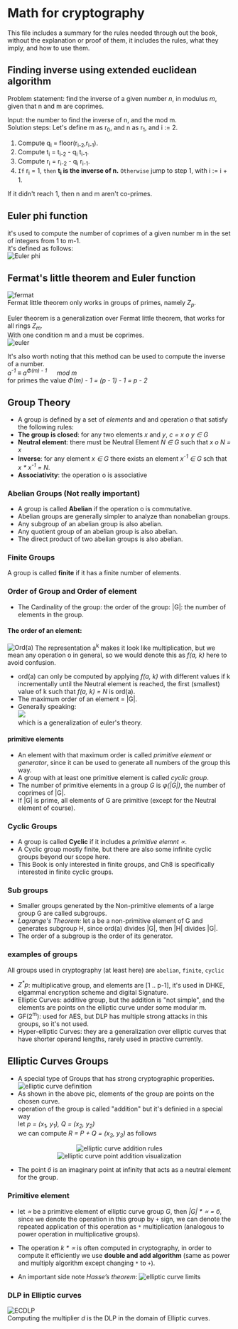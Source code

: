 # Math for cryptography
This file includes a summary for the rules needed through out the book, without the explanation or proof of them, it includes the rules, what they imply, and how to use them.

## Finding inverse using extended euclidean algorithm 
Problem statement: find the inverse of a given number *n*, in modulus *m*, given that n and m are coprimes. 

Input: the number to find the inverse of n, and the mod m.  
Solution steps:
Let's define m as r<sub>0</sub>, and n as r<sub>1</sub>, and i := 2.
1. Compute q<sub>i</sub> = floor(r<sub>i-2</sub>,r<sub>i-1</sub>).
2. Compute t<sub>i</sub> = t<sub>i-2</sub> - q<sub>i</sub> t<sub>i-1</sub>.
3. Compute r<sub>i</sub> = r<sub>i-2</sub> - q<sub>i</sub> r<sub>i-1</sub>.
4. `If` r<sub>i</sub> = 1, `then` **t<sub>i</sub> is the inverse of n.**
`Otherwise` jump to step 1, with i := i + 1.

If it didn't reach 1, then n and m aren't co-primes. 

## Euler phi function 
it's used to compute the number of coprimes of a given number m in the set of integers from 1 to m-1.  
it's defined as follows:  
![Euler phi](../images/Ch6-euler-phi.png)

## Fermat's little theorem and Euler function
![fermat](../images/Ch6-fermat.png)  
Fermat little theorem only works in groups of primes, namely *Z<sub>p</sub>*.  

Euler theorem is a generalization over Fermat little theorem, that works for all rings *Z<sub>m</sub>*.  
With one condition m and a must be coprimes.  
![euler](../images/Ch6-euler.png)

It's also worth noting that this method can be used to compute the inverse of a number.  
*a<sup>-1</sup> ≡ a<sup>Φ(m) - 1</sup> &#8195; mod m*  
for primes the value *Φ(m) - 1 = (p - 1) - 1 = p - 2*

## Group Theory
- A group is defined by a set of _elements_ and and operation _&omicron;_ that satisfy the following rules:
- **The group is closed**: for any two elements _x_ and _y_, _c = x &omicron; y &isin; G_
- **Neutral element**: there must be Neutral Element _N &isin; G_ such that _x &omicron; N = x_
- **Inverse**: for any element _x &isin; G_ there exists an element _x<sup>-1</sup> &isin; G_ sch that _x * x<sup>-1</sup> = N_.
- **Associativity**: the operation &omicron; is associative

### Abelian Groups (Not really important)
- A group is called **Abelian** if the operation &omicron; is commutative.
- Abelian groups are generally simpler to analyze than nonabelian groups.
- Any subgroup of an abelian group is also abelian.
- Any quotient group of an abelian group is also abelian.
- The direct product of two abelian groups is also abelian.


### Finite Groups
A group is called **finite** if it has a finite number of elements.

### Order of Group and Order of element 
- The Cardinality of the group: the order of the group: \|G\|: the number of elements in the group.
#### The order of an element:  
![Ord(a)](../images/ch8-orderOfElement.png)
The representation a<sup>k</sup> makes it look like multiplication, but we mean any operation &omicron; in general, so we would denote this as _f(a, k)_ here to avoid confusion.
- ord(a) can only be computed by applying *f(a, k)* with different values if k incrementally until the Neutral element is reached, the first (smallest) value of k such that *f(a, k) = N* is ord(a). 
- The maximum order of an element = \|G\|.
- Generally speaking:  
![](../images/ch8-finite-group.png)  
which is a generalization of euler's theory.

#### primitive elements 
- An element with that maximum order is called _primitive element_ or _generator_, since it can be used to generate all numbers of the group this way.
- A group with at least one primitive element is called *cyclic group*.
- The number of primitive elements in a group _G_ is _&phi;(\|G\|)_, the number of coprimes of \|G\|.
- If \|G\| is prime, all elements of G are primitive (except for the Neutral element of course).

### Cyclic Groups
- A group is called **Cyclic** if it includes a *primitive elemnt &prop;*.
- A Cyclic group mostly finite, but there are also some infinite cyclic groups beyond our scope here.
- This Book is only interested in finite groups, and Ch8 is specifically interested in finite cyclic groups.

### Sub groups 
- Smaller groups generated by the Non-primitive elements of a large group G are called subgroups.
- *Lagrange's Theorem:* let a be a non-primitive element of G and generates subgroup H, since ord(a) divides \|G\|, then \|H\| divides \|G\|.  
- The order of a subgroup is the order of its generator.

### examples of groups
All groups used in cryptography (at least here) are `abelian`, `finite`, `cyclic`
- _Z<sup>*</sup>p_: multiplicative group, and elements are [1 .. p-1], it's used in DHKE, elgammal encryption scheme and digital Signature.
- Elliptic Curves: additive group, but the addition is "not simple", and the elements are points on the elliptic curve under some modular m.
- GF(2<sup>m</sup>): used for AES, but DLP has multiple strong attacks in this groups, so it's not used.
- Hyper-elliptic Curves: they are a generalization over elliptic curves that have shorter operand lengths, rarely used in practive currently.

## Elliptic Curves Groups
- A special type of Groups that has strong cryptographic properities.
![elliptic curve definition](../images/Ch9-EllipticCurve-definition.png)
- As shown in the above pic, elements of the group are points on the chosen curve.
- operation of the group is called "addition" but it's definied in a special way  
  let *p = (x<sub>1</sub>, y<sub>1</sub>), Q = (x<sub>2</sub>, y<sub>2</sub>)*  
  we can compute *R = P + Q = (x<sub>3</sub>, y<sub>3</sub>)* as follows
<p align='center'>
<img alt='elliptic curve addition rules' src='../images/Ch9-EllipticCurve-addition.png' /><br />
<img alt='elliptic curve point addition visualization' src='../images/Ch9-EllipticCurve-additionGraph.png' />
</p>

- The point *&bcy;* is an imaginary point at infinity that acts as a neutral element for the group.

### Primitive element
- let *&prop;* be a primitive element of elliptic curve group *G*, then *\|G\| * &prop; = &bcy;*, since we denote the operation in this group by `+` sign, we can denote the repeated application of this operation as `*` multiplication (analogous to power operation in multiplicative groups).
- The operation *k * &prop;* is often computed in cryptography, in order to compute it efficiently we use **double and add algorithm** (same as power and multiply algorithm except changing `*` to `+`).

- An important side note *Hasse’s theorem*:
  ![elliptic curve limits](../images/Ch9-EllipticCurve-limits.png) 
### DLP in Elliptic curves
![ECDLP](../images/Ch9-EllipticCurve-DLP.png)  
Computing the multiplier *d* is the DLP in the domain of Elliptic curves.
